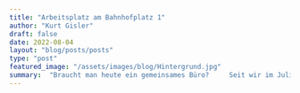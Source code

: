 ```yaml
---
title: "Arbeitsplatz am Bahnhofplatz 1"
author: "Kurt Gisler"
draft: false
date: 2022-08-04
layout: "blog/posts/posts"
type: "post"
featured_image: "/assets/images/blog/Hintergrund.jpg"
summary:  "Braucht man heute ein gemeinsames Büro?     Seit wir im Juli 2020 mit Mint System GmbH gestartet sind arbeiteten wir im Homeoffice. Sich zu dritt die Arbeit aufzuteilen, den notwendigen Informationsfl..."
---
```




